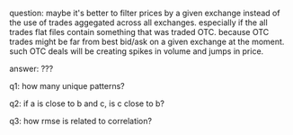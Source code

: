 question: maybe it's better to filter prices by a given exchange instead of the use of trades aggegated across all
exchanges. especially if the all trades flat files contain something that was traded OTC. because OTC trades might be
far from best bid/ask on a given exchange at the moment. such OTC deals will be creating spikes in volume and jumps in price.

answer: ???

q1: how many unique patterns?

q2: if a is close to b and c, is c close to b?

q3: how rmse is related to correlation?